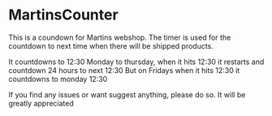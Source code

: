 # MartinsCounter

This is a coundown for Martins webshop. The timer is used for the countdown to next time when there will be shipped products.

It countdowns to 12:30
Monday to thursday, when it hits 12:30 it restarts and countdown 24 hours to next 12:30
But on Fridays when it hits 12:30 it countdowns to monday 12:30

If you find any issues or want suggest anything, please do so. It will be greatly appreciated
